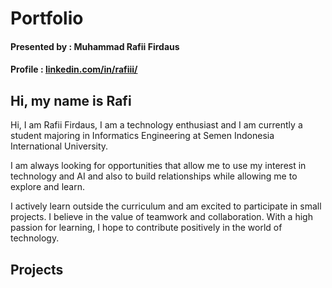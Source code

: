 # Portfolio
#### Presented by : Muhammad Rafii Firdaus
#### Profile : [linkedin.com/in/rafiii/](https://www.linkedin.com/in/rafiii/)

## Hi, my name is Rafi
Hi, I am Rafii Firdaus, I am a technology enthusiast and I am currently a student majoring in Informatics Engineering at Semen Indonesia International University.

I am always looking for opportunities that allow me to use my interest in technology and AI and also to build relationships while allowing me to explore and learn.

I actively learn outside the curriculum and am excited to participate in small projects. I believe in the value of teamwork and collaboration. With a high passion for learning, I hope to contribute positively in the world of technology.

## Projects
### 


